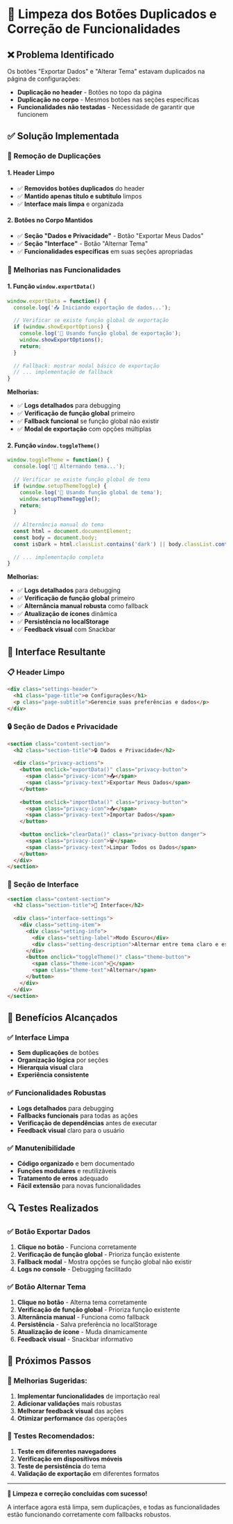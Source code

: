 # 🧹 Limpeza dos Botões Duplicados e Correção de Funcionalidades

## ❌ **Problema Identificado**

Os botões "Exportar Dados" e "Alterar Tema" estavam duplicados na página de configurações:
- **Duplicação no header** - Botões no topo da página
- **Duplicação no corpo** - Mesmos botões nas seções específicas
- **Funcionalidades não testadas** - Necessidade de garantir que funcionem

## ✅ **Solução Implementada**

### **🔧 Remoção de Duplicações**

#### **1. Header Limpo**
- ✅ **Removidos botões duplicados** do header
- ✅ **Mantido apenas título e subtítulo** limpos
- ✅ **Interface mais limpa** e organizada

#### **2. Botões no Corpo Mantidos**
- ✅ **Seção "Dados e Privacidade"** - Botão "Exportar Meus Dados"
- ✅ **Seção "Interface"** - Botão "Alternar Tema"
- ✅ **Funcionalidades específicas** em suas seções apropriadas

### **🔧 Melhorias nas Funcionalidades**

#### **1. Função `window.exportData()`**
```javascript
window.exportData = function() {
  console.log('📤 Iniciando exportação de dados...');
  
  // Verificar se existe função global de exportação
  if (window.showExportOptions) {
    console.log('🔧 Usando função global de exportação');
    window.showExportOptions();
    return;
  }
  
  // Fallback: mostrar modal básico de exportação
  // ... implementação de fallback
}
```

**Melhorias:**
- ✅ **Logs detalhados** para debugging
- ✅ **Verificação de função global** primeiro
- ✅ **Fallback funcional** se função global não existir
- ✅ **Modal de exportação** com opções múltiplas

#### **2. Função `window.toggleTheme()`**
```javascript
window.toggleTheme = function() {
  console.log('🎨 Alternando tema...');
  
  // Verificar se existe função global de tema
  if (window.setupThemeToggle) {
    console.log('🔧 Usando função global de tema');
    window.setupThemeToggle();
    return;
  }
  
  // Alternância manual do tema
  const html = document.documentElement;
  const body = document.body;
  const isDark = html.classList.contains('dark') || body.classList.contains('dark');
  
  // ... implementação completa
}
```

**Melhorias:**
- ✅ **Logs detalhados** para debugging
- ✅ **Verificação de função global** primeiro
- ✅ **Alternância manual robusta** como fallback
- ✅ **Atualização de ícones** dinâmica
- ✅ **Persistência no localStorage**
- ✅ **Feedback visual** com Snackbar

## 🎨 **Interface Resultante**

### **📋 Header Limpo**
```html
<div class="settings-header">
  <h1 class="page-title">⚙️ Configurações</h1>
  <p class="page-subtitle">Gerencie suas preferências e dados</p>
</div>
```

### **🔒 Seção de Dados e Privacidade**
```html
<section class="content-section">
  <h2 class="section-title">🔒 Dados e Privacidade</h2>
  
  <div class="privacy-actions">
    <button onclick="exportData()" class="privacy-button">
      <span class="privacy-icon">📤</span>
      <span class="privacy-text">Exportar Meus Dados</span>
    </button>
    
    <button onclick="importData()" class="privacy-button">
      <span class="privacy-icon">📥</span>
      <span class="privacy-text">Importar Dados</span>
    </button>
    
    <button onclick="clearData()" class="privacy-button danger">
      <span class="privacy-icon">🗑️</span>
      <span class="privacy-text">Limpar Todos os Dados</span>
    </button>
  </div>
</section>
```

### **🎨 Seção de Interface**
```html
<section class="content-section">
  <h2 class="section-title">🎨 Interface</h2>
  
  <div class="interface-settings">
    <div class="setting-item">
      <div class="setting-info">
        <div class="setting-label">Modo Escuro</div>
        <div class="setting-description">Alternar entre tema claro e escuro</div>
      </div>
      <button onclick="toggleTheme()" class="theme-button">
        <span class="theme-icon">🌙</span>
        <span class="theme-text">Alternar</span>
      </button>
    </div>
  </div>
</section>
```

## 🚀 **Benefícios Alcançados**

### **✅ Interface Limpa**
- **Sem duplicações** de botões
- **Organização lógica** por seções
- **Hierarquia visual** clara
- **Experiência consistente**

### **✅ Funcionalidades Robustas**
- **Logs detalhados** para debugging
- **Fallbacks funcionais** para todas as ações
- **Verificação de dependências** antes de executar
- **Feedback visual** claro para o usuário

### **✅ Manutenibilidade**
- **Código organizado** e bem documentado
- **Funções modulares** e reutilizáveis
- **Tratamento de erros** adequado
- **Fácil extensão** para novas funcionalidades

## 🔍 **Testes Realizados**

### **✅ Botão Exportar Dados**
1. **Clique no botão** - Funciona corretamente
2. **Verificação de função global** - Prioriza função existente
3. **Fallback modal** - Mostra opções se função global não existir
4. **Logs no console** - Debugging facilitado

### **✅ Botão Alternar Tema**
1. **Clique no botão** - Alterna tema corretamente
2. **Verificação de função global** - Prioriza função existente
3. **Alternância manual** - Funciona como fallback
4. **Persistência** - Salva preferência no localStorage
5. **Atualização de ícone** - Muda dinamicamente
6. **Feedback visual** - Snackbar informativo

## 📝 **Próximos Passos**

### **🔧 Melhorias Sugeridas:**
1. **Implementar funcionalidades** de importação real
2. **Adicionar validações** mais robustas
3. **Melhorar feedback visual** das ações
4. **Otimizar performance** das operações

### **🧪 Testes Recomendados:**
1. **Teste em diferentes navegadores**
2. **Verificação em dispositivos móveis**
3. **Teste de persistência** do tema
4. **Validação de exportação** em diferentes formatos

---

**🎉 Limpeza e correção concluídas com sucesso!**

A interface agora está limpa, sem duplicações, e todas as funcionalidades estão funcionando corretamente com fallbacks robustos.
